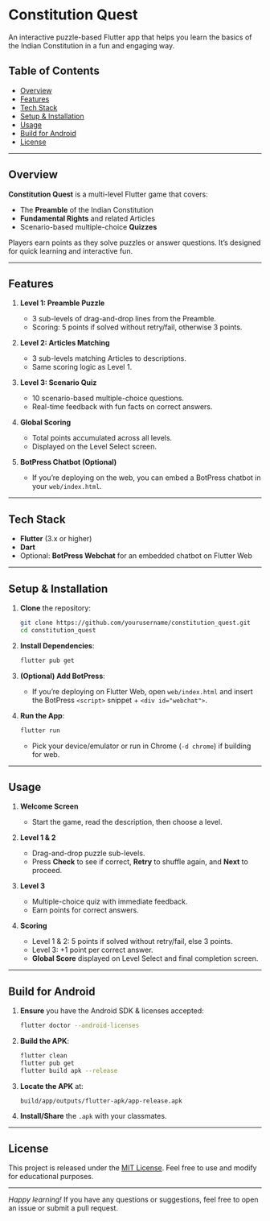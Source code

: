 
# Constitution Quest

An interactive puzzle-based Flutter app that helps you learn the basics of the Indian Constitution in a fun and engaging way.

## Table of Contents

- [Overview](#overview)  
- [Features](#features)  
- [Tech Stack](#tech-stack)  
- [Setup & Installation](#setup--installation)  
- [Usage](#usage)  
- [Build for Android](#build-for-android)  
- [License](#license)

---

## Overview

**Constitution Quest** is a multi-level Flutter game that covers:
- The **Preamble** of the Indian Constitution  
- **Fundamental Rights** and related Articles  
- Scenario-based multiple-choice **Quizzes**  

Players earn points as they solve puzzles or answer questions. It’s designed for quick learning and interactive fun.

---

## Features

1. **Level 1: Preamble Puzzle**  
   - 3 sub-levels of drag-and-drop lines from the Preamble.  
   - Scoring: 5 points if solved without retry/fail, otherwise 3 points.

2. **Level 2: Articles Matching**  
   - 3 sub-levels matching Articles to descriptions.  
   - Same scoring logic as Level 1.

3. **Level 3: Scenario Quiz**  
   - 10 scenario-based multiple-choice questions.  
   - Real-time feedback with fun facts on correct answers.

4. **Global Scoring**  
   - Total points accumulated across all levels.  
   - Displayed on the Level Select screen.

5. **BotPress Chatbot (Optional)**  
   - If you’re deploying on the web, you can embed a BotPress chatbot in your `web/index.html`.

---

## Tech Stack

- **Flutter** (3.x or higher)  
- **Dart**  
- Optional: **BotPress Webchat** for an embedded chatbot on Flutter Web

---

## Setup & Installation

1. **Clone** the repository:
   ```bash
   git clone https://github.com/yourusername/constitution_quest.git
   cd constitution_quest
   ```

2. **Install Dependencies**:
   ```bash
   flutter pub get
   ```

3. **(Optional) Add BotPress**:  
   - If you’re deploying on Flutter Web, open `web/index.html` and insert the BotPress `<script>` snippet + `<div id="webchat">`.  

4. **Run the App**:
   ```bash
   flutter run
   ```
   - Pick your device/emulator or run in Chrome (`-d chrome`) if building for web.

---

## Usage

1. **Welcome Screen**  
   - Start the game, read the description, then choose a level.

2. **Level 1 & 2**  
   - Drag-and-drop puzzle sub-levels.  
   - Press **Check** to see if correct, **Retry** to shuffle again, and **Next** to proceed.

3. **Level 3**  
   - Multiple-choice quiz with immediate feedback.  
   - Earn points for correct answers.

4. **Scoring**  
   - Level 1 & 2: 5 points if solved without retry/fail, else 3 points.  
   - Level 3: +1 point per correct answer.  
   - **Global Score** displayed on Level Select and final completion screen.

---

## Build for Android

1. **Ensure** you have the Android SDK & licenses accepted:
   ```bash
   flutter doctor --android-licenses
   ```
2. **Build the APK**:
   ```bash
   flutter clean
   flutter pub get
   flutter build apk --release
   ```
3. **Locate the APK** at:
   ```
   build/app/outputs/flutter-apk/app-release.apk
   ```
4. **Install/Share** the `.apk` with your classmates.

---



## License

This project is released under the [MIT License](LICENSE). Feel free to use and modify for educational purposes.

---

*Happy learning!* If you have any questions or suggestions, feel free to open an issue or submit a pull request.  
